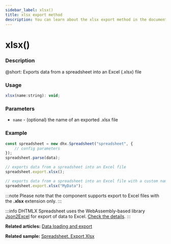 ```yaml
---
sidebar_label: xlsx()
title: xlsx export method
description: You can learn about the xlsx export method in the documentation of the DHTMLX JavaScript Spreadsheet library. Browse developer guides and API reference, try out code examples and live demos, and download a free 30-day evaluation version of DHTMLX Spreadsheet.
---
```


# xlsx()

### Description

@short: Exports data from a spreadsheet into an Excel (.xlsx) file

### Usage

~~~jsx
xlsx(name:string): void;
~~~

### Parameters

- `name` - (optional) the name of an exported .xlsx file

### Example

~~~jsx {7,10}
const spreadsheet = new dhx.Spreadsheet("spreadsheet", {
    // config parameters
});
spreadsheet.parse(data);

// exports data from a spreadsheet into an Excel file
spreadsheet.export.xlsx();

// exports data from a spreadsheet into an Excel file with a custom name
spreadsheet.export.xlsx("MyData");
~~~

:::note 
Please note that the component supports export to Excel files with the **.xlsx** extension only.
:::

:::info
DHTMLX Spreadsheet uses the WebAssembly-based library [Json2Excel](https://github.com/dhtmlx/json2excel) for export of data to Excel. [Check the details](loading_data.md#exporting-data).
:::

**Related articles:** [Data loading and export](loading_data.md)

**Related sample:** [Spreadsheet. Export Xlsx](https://snippet.dhtmlx.com/btyo3j8s)
